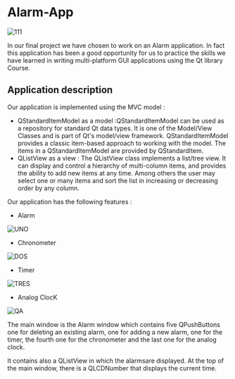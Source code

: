 # Alarm-App

![111](https://user-images.githubusercontent.com/93831197/152684997-86eae776-7735-4c29-82fa-180c30ce009a.jpeg)
 
 
 In our final project we have chosen to work on an Alarm application. In fact this application has been a good opportunity for us to practice the skills we have learned in writing multi-platform GUI applications using the Qt library Course. 
 
**<h2>Application description</h2>**

 
Our application is implemented using the MVC model :

* QStandardItemModel as a model :QStandardItemModel can be used as a repository for standard Qt data types. It is one of the Model/View Classes and is part of Qt's model/view framework. QStandardItemModel provides a classic item-based approach to working with the model. The items in a QStandardItemModel are provided by QStandardItem.
* QListView as a view : The QListView class implements a list/tree view. It can display and control a hierarchy of multi-column items, and provides the ability to add new items at any time. Among others the user may select one or many items and sort the list in increasing or decreasing order by any column.

Our application has the following features :

* Alarm

![UNO](https://user-images.githubusercontent.com/93831197/152685657-942fc2bf-2be0-4f3c-8874-daca06177a95.jpeg)

* Chronometer

![DOS](https://user-images.githubusercontent.com/93831197/152685669-dfba9060-e5c1-4e2a-8f51-940cbe02fc47.jpeg)

* Timer

![TRES](https://user-images.githubusercontent.com/93831197/152685673-f176ebd0-5665-4f8b-bd0b-d5f8dbddca35.jpeg)

* Analog ClocK

![QA](https://user-images.githubusercontent.com/93831197/152685679-f514240f-13c0-4046-a7e6-9d984afe3c0c.jpeg)

The main window is the Alarm window which contains five QPushButtons  one for deleting an existing alarm, one for adding a new alarm, one for the timer, the fourth one for the chronometer and the last one for the analog clock.

It contains also a QListView in which the alarmsare displayed. At the top of the main window, there is a QLCDNumber that displays the current time.



